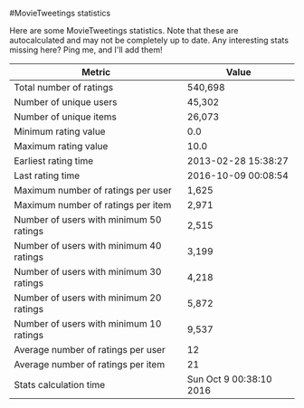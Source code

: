 #MovieTweetings statistics

Here are some MovieTweetings statistics. Note that these are autocalculated and may not be completely up to date. Any interesting stats missing here? Ping me, and I'll add them!

Metric | Value
--- | ---
Total number of ratings                 | 540,698
Number of unique users                  | 45,302
Number of unique items                  | 26,073
Minimum rating value                    | 0.0
Maximum rating value                    | 10.0
Earliest rating time                    | 2013-02-28 15:38:27
Last rating time                        | 2016-10-09 00:08:54
Maximum number of ratings per user      | 1,625
Maximum number of ratings per item      | 2,971
Number of users with minimum 50 ratings | 2,515
Number of users with minimum 40 ratings | 3,199
Number of users with minimum 30 ratings | 4,218
Number of users with minimum 20 ratings | 5,872
Number of users with minimum 10 ratings | 9,537
Average number of ratings per user      | 12
Average number of ratings per item      | 21
Stats calculation time                  | Sun Oct  9 00:38:10 2016

